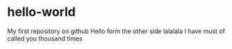 # hello-world
My first repository on github
Hello form the other side
lalalala
I have must of called you thousand times 
